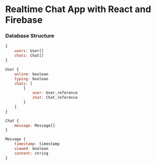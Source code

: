 # Realtime Chat App with React and Firebase

### Database Structure

```js
{
    users: User[]
    chats: Chat[]
}

User {
    online: boolean
    typing: boolean
    chats: [
        {
            user: User_reference
            chat: Chat_reference
        }
    ]
}

Chat {
    message: Message[]
}

Message {
    timestamp: timestamp
    viewed: boolean
    content: string
}
```
